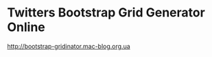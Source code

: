 Twitters Bootstrap Grid Generator Online
========================================

http://bootstrap-gridinator.mac-blog.org.ua
